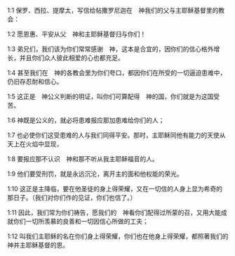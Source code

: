 <a id="1"></a>1:1  保罗、西拉、提摩太，写信给帖撒罗尼迦在　神我们的父与主耶稣基督里的教会：  

<a id="2"></a>1:2  愿恩惠、平安从父　神和主耶稣基督归与你们！  

<a id="3"></a>1:3  弟兄们，我们该为你们常常感谢　神，这本是合宜的，因你们的信心格外增长，并且你们众人彼此相爱的心也都充足。  

<a id="4"></a>1:4  甚至我们在　神的各教会里为你们夸口，都因你们在所受的一切逼迫患难中，仍旧存忍耐和信心。  

<a id="5"></a>1:5  这正是　神公义判断的明证，叫你们可算配得　神的国，你们就是为这国受苦。  

<a id="6"></a>1:6  神既是公义的，就必将患难报应那加患难给你们的人；  

<a id="7"></a>1:7  也必使你们这受患难的人与我们同得平安。那时，主耶稣同他有能力的天使从天上在火焰中显现，  

<a id="8"></a>1:8  要报应那不认识　神和那不听从我主耶稣福音的人。  

<a id="9"></a>1:9  他们要受刑罚，就是永远沉沦，离开主的面和他权能的荣光。  

<a id="10"></a>1:10  这正是主降临，要在他圣徒的身上得荣耀，又在一切信的人身上显为希奇的那日子。（我们对你们作的见证，你们也信了。）  

<a id="11"></a>1:11  因此，我们常为你们祷告，愿我们的　神看你们配得过所蒙的召，又用大能成就你们一切所羡慕的良善和一切因信心所做的工夫；  

<a id="12"></a>1:12  叫我们主耶稣的名在你们身上得荣耀，你们也在他身上得荣耀，都照著我们的　神并主耶稣基督的恩。  

